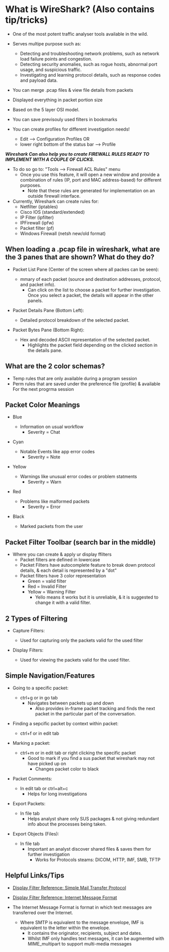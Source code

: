# What is WireShark? (Also contains tip/tricks)

- One of the most potent traffic analyser tools available in the wild.
- Serves multipe purpose such as:
  - Detecting and troubleshooting network problems, such as network load failure points and congestion.
  - Detecting security anomalies, such as rogue hosts, abnormal port usage, and suspicious traffic.
  - Investigating and learning protocol details, such as response codes and payload data.

- You can merge .pcap files & view file details from packets

- Displayed everything in packet portion size

- Based on the 5 layer OSI model.

- You can save previsouly used filters in bookmarks

- You can create profiles for different investigation needs!
  - Edit --> Configuration Profiles
    OR
  - lower right bottom of the status bar --> Profile

***Wireshark Can also help you to create FIREWALL RULES READY TO IMPLEMENT WITH A COUPLE OF CLICKS.***

- To do so go to: "Tools --> Firewall ACL Rules" menu
  - Once you use this feature, it will open a new window and provide a combination of rules (IP, port and MAC address-based) for different purposes.
    - Note that these rules are generated for implementation on an outside firewall interface.
- Currently, Wireshark can create rules for:
  - Netfilter (iptables)
  - Cisco IOS (standard/extended)
  - IP Filter (ipfilter)
  - IPFirewall (ipfw)
  - Packet filter (pf)
  - Windows Firewall (netsh new/old format)

## When loading a .pcap file in wireshark, what are the 3 panes that are shown? What do they do?

- Packet List Pane (Center of the screen where all packes can be seen):
  - mmary of each packet (source and destination addresses, protocol, and packet info).
    - Can click on the list to choose a packet for further investigation. Once you select a packet, the details will appear in the other panels.

- Packet Details Pane (Bottom Left):
  - Detailed protocol breakdown of the selected packet.

- Packet Bytes Pane (Bottom Right):
  - Hex and decoded ASCII representation of the selected packet.
    - Highlights the packet field depending on the clicked section in the details pane.

## What are the 2 color schemas?

- Temp rules that are only available during a program session
- Perm rules that are saved under the preference file (profile) & available For the next progrma session

## Packet Color Meanings

- Blue
  - Information on usual workflow
    - Severity = Chat

- Cyan
  - Notable Events like app error codes
    - Severity = Note

- Yellow
  - Warnings like unusual error codes or problem statments
    - Severity = Warn

- Red
  - Problems like malformed packets
    - Severity = Error

- Black
  - Marked packets from the user

## Packet Filter Toolbar (search bar in the middle)

- Where you can create & apply ur display ffilters
  - Packet filters are defined in lowercase
  - Packet Filters have autocomplete feature to break down protocol details, & each detail is represented by a "dot"
  - Packet filters have 3 color representation
    - Green = valid filter
    - Red = Invalid Filter
    - Yellow = Warning Filter
      - Yello means it works but it is unreliable, & it is suggested to change it with a valid filter.

## 2 Types of Filtering
  
- Capture Filters:
  - Used for capturing only the packets valid for the used filter

- Display Filters:
  - Used for viewing the packets valid for the used filter.

## Simple Navigation/Features

- Going to a specific packet:
  - ctrl+g or in go tab
    - Navigates between packets up and down
      - Also provides in-frame packet tracking and finds the next packet in the particular part of the conversation.

- Finding a sepcific packet by context within packet:
  - ctrl+f or in edit tab

- Marking a packet:
  - ctrl+m or in edit tab or right clicking the specific packet
    - Good to mark if you find a sus packet that wireshark may not have picked up on
      - Changes packet color to black

- Packet Comments:
  - In edit tab or ctrl+alt+c
    - Helps for long investigations

- Export Packets:
  - In file tab
    - Helps analyst share only SUS packages & not giving redundant info about the processes being taken.

- Export Objects (Files):
  - In file tab
    - Important an analyst discover shared files & saves them for further investigation
      - Works for Protocols steams: DICOM, HTTP, IMF, SMB, TFTP

## Helpful Links/Tips

- [Display Filter Reference: Simple Mail Transfer Protocol](<https://www.wireshark.org/docs/dfref/s/smtp.html>)
- [Display Filter Reference: Internet Message Format](<https://www.wireshark.org/docs/dfref/i/imf.html>)

- The Internet Message Format is format in which text messages are transferred over the Internet.
  - Where SMTP is equivalent to the message envelope, IMF is equivalent to the letter within the envelope.
    - It contains the originator, recipients, subject and dates.
    - Whilst IMF only handles text messages, it can be augmented with MIME_multipart to support multi-media messages
